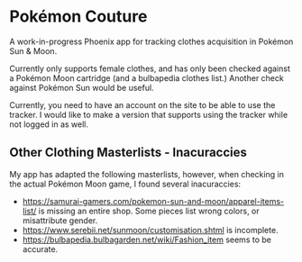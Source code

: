 # Pokémon Couture

A work-in-progress Phoenix app for tracking clothes acquisition in Pokémon Sun & Moon.

Currently only supports female clothes, and has only been checked against a
Pokémon Moon cartridge (and a bulbapedia clothes list.)
Another check against Pokémon Sun would be useful.

Currently, you need to have an account on the site to be able to use the tracker.
I would like to make a version that supports using the tracker while not logged in as well.
## Other Clothing Masterlists - Inacuraccies
My app has adapted the following masterlists, however, when checking in the
actual Pokémon Moon game, I found several inacuraccies:

- https://samurai-gamers.com/pokemon-sun-and-moon/apparel-items-list/ is missing an entire shop.
Some pieces list wrong colors, or misattribute gender.
- https://www.serebii.net/sunmoon/customisation.shtml is incomplete.
- https://bulbapedia.bulbagarden.net/wiki/Fashion_item seems to be accurate.
